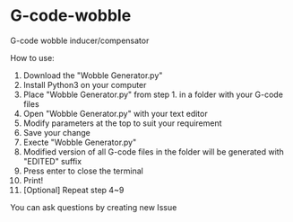 # G-code-wobble
G-code wobble inducer/compensator

How to use:
1. Download the "Wobble Generator.py"
2. Install Python3 on your computer
3. Place "Wobble Generator.py" from step 1. in a folder with your G-code files
4. Open "Wobble Generator.py" with your text editor
5. Modify parameters at the top to suit your requirement
6. Save your change
7. Execte "Wobble Generator.py"
8. Modified version of all G-code files in the folder will be generated with "EDITED" suffix
9. Press enter to close the terminal
10. Print!
11. [Optional] Repeat step 4~9

You can ask questions by creating new Issue

